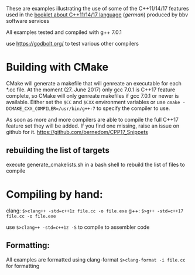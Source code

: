 These are examples illustrating the use of some of the C++11/14/17 features used in the [booklet about C++11/14/17 language](https://www.bbv.ch/de/index.php/?option=com_content&view=article&id=186&Itemid=361#c-11-14-sprach-und-standard-library-erweiterungen) (*german*) produced by bbv software services


All examples tested and compiled with g++ 7.0.1 

use  https://godbolt.org/ to test various other compilers


# Building with CMake
CMake will generate a makefile that will genreate an executable for each *.cc file. At the moment (27. June 2017) only gcc 7.0.1 is C++17 feature complete, so CMake will only genreate makefiles if gcc 7.0.1 or newer is available. 
Either set the `$CC` and `$CXX` environment variables or use `cmake -DCMAKE_CXX_COMPILER=/usr/bin/g++-7` to specify the compiler to use.

As soon as more and more compilers are able to compile the full C++17 feature set they will be added.
If you find one missing, raise an issue on github for it. https://github.com/bernedom/CPP17_Snippets

## rebuilding the list of targets 
execute generate_cmakelists.sh in a bash shell to rebuild the list of files to compile 


# Compiling by hand:
clang: `$>clang++ -std=c++1z file.cc -o file.exe`
g++: `$>g++ -std=c++17 file.cc -o file.exe`

use `$>clang++ -std=c++1z -S` to compile to assembler code

## Formatting:
All examples are formatted using clang-format
`$>clang-format -i file.cc` for formatting


